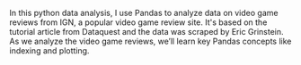 In this python data analysis, I use Pandas to analyze data on video game reviews from IGN, a popular video game review site. It's based on the tutorial article from Dataquest and the data was scraped by Eric Grinstein. As we analyze the video game reviews, we’ll learn key Pandas concepts like indexing and plotting. 
